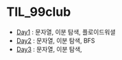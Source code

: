 # TIL_99club

* [Day1](./Day1.md) : 문자열, 이분 탐색, 플로이드워셜
* [Day2](./Day2.md) : 문자열, 이분 탐색, BFS
* [Day3](./Day3.md) : 문자열, 이분 탐색, 